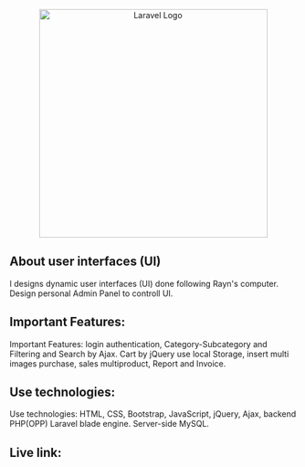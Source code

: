 <p align="center"><a href="https://laravel.com" target="_blank"><img src="https://raw.githubusercontent.com/laravel/art/master/logo-lockup/5%20SVG/2%20CMYK/1%20Full%20Color/laravel-logolockup-cmyk-red.svg" width="400" alt="Laravel Logo"></a></p>

## About user interfaces (UI)
I designs dynamic user interfaces (UI) done following Rayn's computer. Design personal Admin Panel to controll UI.


## Important Features:
Important Features: login authentication, Category-Subcategory and Filtering and Search by Ajax. Cart by jQuery use local Storage, insert multi images purchase, sales multiproduct, Report and Invoice.


## Use technologies:
Use technologies: HTML, CSS, Bootstrap, JavaScript, jQuery, Ajax, backend PHP(OPP) Laravel blade engine. Server-side MySQL.


## Live link:

